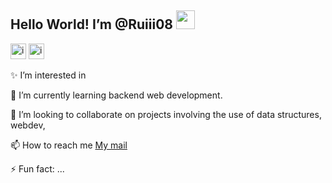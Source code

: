 <h2>Hello World! I’m @Ruiii08 <img src="https://raw.githubusercontent.com/iampavangandhi/iampavangandhi/master/gifs/Hi.gif" width="30px"></h2>
<a href="www.linkedin.com/in/riya-sharma-123b03261"><img height="25" width="25" alt="image" src="https://github.com/Ruiii08/Ruiii08/assets/145280655/877aaee3-3775-48a8-b07f-f18d7ba2589c"></a>
<a href="https://www.codingninjas.com/studio/profile/Ruiiii08"><img width="25" alt="image" src="https://github.com/Ruiii08/Ruiii08/assets/145280655/7e69ac07-f8c7-48f6-a25a-b213ac469d8a"></a>

<p> ✨ I’m interested in  </p>
<p> 🌱 I’m currently learning backend web development. </p>
<p> 💞️ I’m looking to collaborate on projects involving the use of data structures, webdev, </p>
<p> 📫 How to reach me <a href="riyasharmaa282@gmail.com">My mail </a></p>
<p> ⚡ Fun fact: ...</p>

<!---
Ruiii08/Ruiii08 is a ✨ special ✨ repository because its `README.md` (this file) appears on your GitHub profile.
You can click the Preview link to take a look at your changes.
--->

